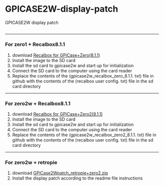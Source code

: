 # GPICASE2W-display-patch
GPICASE2W display patch

## 

--------------------
### For zero1 + Recalbox8.1.1
1. download [Recalbox for GPiCase+Zero(8.1.1)](https://upgrade.recalbox.com/latest/download-wizard/rpi1/recalbox-rpi1.img.xz)
2. Install the image to the SD card
3. Install the sd card to gpicase2w and start up for initialization
4. Connect the SD card to the computer using the card reader
5. Replace the contents of the (gpicase2w_recalbox_zero_8.1.1. txt) file in github with the contents of the (recalbox user config. txt) file in the sd card directory


--------------------
### For zero2w + Recalbox8.1.1
1. download [Recalbox for GPiCase+Zero2(8.1.1)](https://upgrade.recalbox.com/latest/download-wizard/rpizero2legacy/recalbox-rpizero2legacy.img.xz)
2. Install the image to the SD card
3. Install the sd card to gpicase2w and start up for initialization
4. Connect the SD card to the computer using the card reader
5. Replace the contents of the (gpicase2w_recalbox_zero2_8.1.1. txt) file in github with the contents of the (recalbox user config. txt) file in the sd card directory


--------------------
### For zero2w + retropie
1. download [GPiCase2Wpatch_retropie+zero2.zip](https://github.com/RetroFlag/GPICASE2W-display-patch/raw/main/GPiCase2Wpatch_retropie%2Bzero2.zip)
2. Install the display patch according to the readme file instructions
